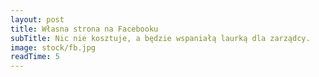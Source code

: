 ```yaml
---
layout: post
title: Własna strona na Facebooku
subTitle: Nic nie kosztuje, a będzie wspaniałą laurką dla zarządcy.
image: stock/fb.jpg
readTime: 5
---
```


